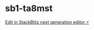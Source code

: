 # sb1-ta8mst

[Edit in StackBlitz next generation editor ⚡️](https://stackblitz.com/~/github.com/scdg0721/sb1-ta8mst)